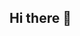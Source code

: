 ## Hi there 👋

<!--
**Aksharasingla/Aksharasingla** is a ✨ _special_ ✨ repository because its `README.md` (this file) appears on your GitHub profile.

Here are some ideas to get you started:

- 🔭 I’m currently working on 
- 🌱 I’m currently learning java
- 👯 I’m looking to collaborate on ...
- 🤔 I’m looking for help with ...
- 💬 Ask me about ...
- 📫 How to reach me: aksharasingla4@gmail.com
- 😄 Pronouns: ...
- ⚡ Fun fact: ...
-->
